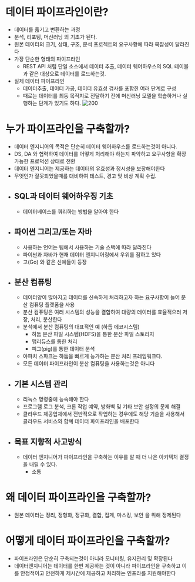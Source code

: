 # 데이터 파이프라인이란?
- 데이터를 옮기고 변환하는 과정
- 분석, 리포팅, 머신러닝 의 기초가 된다.
- 원본 데이터의 크기, 상태, 구조, 분석 프로젝트의 요구사항에 따라 복잡성이 달라진다
- 가장 단순한 형태의 파이프라인
    - REST API 처럼 단일 소스에서 데이터 추출, 데이터 웨어하우스의 SQL 테이블과 같은 대상으로 데이터를 로드하는것.
- 실제 데이터 파이프라인
    - 데이터추출, 데이터 가공, 데이터 유효성 검사를 포함한 여러 단계로 구성
    - 때로는 데이터를 최동 목적지로 전달하기 전에 머신러닝 모델을 학습하거나 실행하는 단계가 있기도 하다.
    ![200](https://i.imgur.com/5KNPKCh.png)
# 누가 파이프라인을 구축할까?
- 데이터 엔지니어의 목적은 단순히 데이터 웨어하우스를 로드하는것이 아니다.
- DS, DA 와 협력하여 데이터를 어떻게 처리해야 하는지 파악하고 요구사항을 확장 가능한 프로덕션 상태로 전환
- 데이터 엔지니어는 제공하는 데이터의 유효성과 정시성을 보장해야한다
- 무엇인가 잘못되었을때를 대비하여 테스트, 경고 및 비상 계획 수립.
- ## SQL과 데이터 웨어하우징 기초
	- 데이터베이스를 쿼리하는 방법을 알아야 한다
- ## 파이썬 그리고/또는 자바
	- 사용하는 언어는 팀에서 사용하는 기술 스택에 따라 달라진다
	- 파이썬과 자바가 현재 데이터 엔지니어링에서 우위를 점하고 있다
	- 고(Go) 와 같은 신예들이 등장
- ## 분산 컴퓨팅
	- 데이터양이 많아지고 데이터를 신속하게 처리하고자 하는 요구사항이 늘어 분산 컴퓨팅 플랫폼을 사용
	- 분산 컴퓨팅은 여러 시스템의 성능을 결합하여 대량의 데이터를 효율적으러 저장, 처리, 분산한다
	- 분석에서 분산 컴퓨팅의 대표적인 예 (하둡 에코시스템)
	    - 하둡 분산 파일 시스템(HDFS)을 통한 분산 파일 스토리지
	    - 맵리듀스를 통한 처리
	    - 피그(pig)를 통한 데이터 분석
	- 아파치 스파크는 하둡을 빠르게 능가하는 분산 처리 프레임워크다.
	- 모든 데이터 파이프라인이 분산 컴퓨팅을 사용하는것은 아니다
- ## 기본 시스템 관리
	- 리눅스 명령줄에 능숙해야 한다
	- 프로그램 로그 분석, 크론 작업 예약, 방화벽 및 기타 보안 설정의 문제 해결
	- 클라우드 제공업체에서 전반적으로 작업하는 경우에도 해당 기술을 사용해서 클라우드 서비스와 함꼐 데이터 파이프라인을 배포한다
- ## 목표 지향적 사고방식
	- 데이터 엔지니어가 파이프라인을 구축하는 이유를 알 때 더 나은 아키텍처 결정을 내릴 수 있다.
	    - 소통
# 왜 데이터 파이프라인을 구축할까?
- 원본 데이터는 정리, 정형화, 정규화, 결합, 집계, 마스킹, 보안 을 위해 정제된다
# 어떻게 데이터 파이프라인을 구축할까?
- 파이프라인은 단순히 구축되는것이 아니라 모니터링, 유지관리 및 확장된다
- 데이터엔지니어는 데이터를 한번 제공하는 것이 아니라 파이프라인을 구축하고 이를 안정적이고 안전하게 제시간에 제공하고 처리하는 인프라를 지원해야한다
